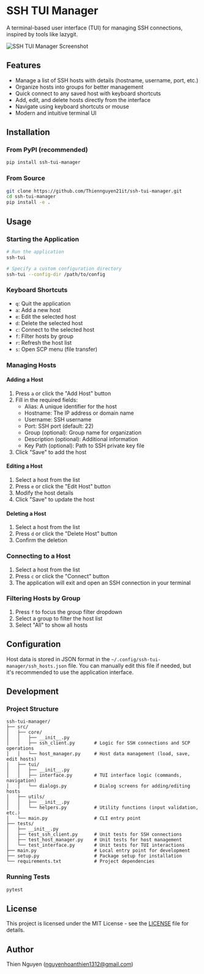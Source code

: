 # SSH TUI Manager

A terminal-based user interface (TUI) for managing SSH connections, inspired by tools like lazygit.

![SSH TUI Manager Screenshot](https://via.placeholder.com/800x450.png?text=SSH+TUI+Manager+Screenshot)

## Features

- Manage a list of SSH hosts with details (hostname, username, port, etc.)
- Organize hosts into groups for better management
- Quick connect to any saved host with keyboard shortcuts
- Add, edit, and delete hosts directly from the interface
- Navigate using keyboard shortcuts or mouse
- Modern and intuitive terminal UI

## Installation

### From PyPI (recommended)

```bash
pip install ssh-tui-manager
```

### From Source

```bash
git clone https://github.com/Thiennguyen21it/ssh-tui-manager.git
cd ssh-tui-manager
pip install -e .
```

## Usage

### Starting the Application

```bash
# Run the application
ssh-tui

# Specify a custom configuration directory
ssh-tui --config-dir /path/to/config
```

### Keyboard Shortcuts

- `q`: Quit the application
- `a`: Add a new host
- `e`: Edit the selected host
- `d`: Delete the selected host
- `c`: Connect to the selected host
- `f`: Filter hosts by group
- `r`: Refresh the host list
- `s`: Open SCP menu (file transfer)

### Managing Hosts

#### Adding a Host

1. Press `a` or click the "Add Host" button
2. Fill in the required fields:
   - Alias: A unique identifier for the host
   - Hostname: The IP address or domain name
   - Username: SSH username
   - Port: SSH port (default: 22)
   - Group (optional): Group name for organization
   - Description (optional): Additional information
   - Key Path (optional): Path to SSH private key file
3. Click "Save" to add the host

#### Editing a Host

1. Select a host from the list
2. Press `e` or click the "Edit Host" button
3. Modify the host details
4. Click "Save" to update the host

#### Deleting a Host

1. Select a host from the list
2. Press `d` or click the "Delete Host" button
3. Confirm the deletion

### Connecting to a Host

1. Select a host from the list
2. Press `c` or click the "Connect" button
3. The application will exit and open an SSH connection in your terminal

### Filtering Hosts by Group

1. Press `f` to focus the group filter dropdown
2. Select a group to filter the host list
3. Select "All" to show all hosts

## Configuration

Host data is stored in JSON format in the `~/.config/ssh-tui-manager/ssh_hosts.json` file. You can manually edit this file if needed, but it's recommended to use the application interface.

## Development

### Project Structure

```
ssh-tui-manager/
├── src/
│   ├── core/
│   │   ├── __init__.py
│   │   ├── ssh_client.py       # Logic for SSH connections and SCP operations
│   │   └── host_manager.py     # Host data management (load, save, edit hosts)
│   ├── tui/
│   │   ├── __init__.py
│   │   ├── interface.py        # TUI interface logic (commands, navigation)
│   │   └── dialogs.py          # Dialog screens for adding/editing hosts
│   ├── utils/
│   │   ├── __init__.py
│   │   └── helpers.py          # Utility functions (input validation, etc.)
│   └── main.py                 # CLI entry point
├── tests/
│   ├── __init__.py
│   ├── test_ssh_client.py      # Unit tests for SSH connections
│   ├── test_host_manager.py    # Unit tests for host management
│   └── test_interface.py       # Unit tests for TUI interactions
├── main.py                     # Local entry point for development
├── setup.py                    # Package setup for installation
└── requirements.txt            # Project dependencies
```

### Running Tests

```bash
pytest
```

## License

This project is licensed under the MIT License - see the [LICENSE](LICENSE) file for details.

## Author

Thien Nguyen (nguyenhoanthien1312@gmail.com)
